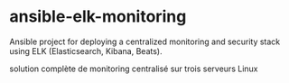 # ansible-elk-monitoring

Ansible project for deploying a centralized monitoring and security stack using ELK (Elasticsearch, Kibana, Beats).


 solution complète de monitoring centralisé sur trois serveurs Linux